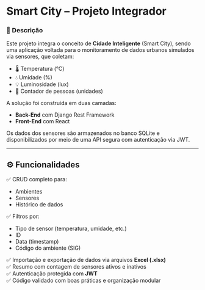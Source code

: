 # Smart City – Projeto Integrador

### 📌 Descrição

Este projeto integra o conceito de **Cidade Inteligente** (Smart City), sendo uma aplicação voltada para o monitoramento de dados urbanos simulados via sensores, que coletam:

- 🌡️ Temperatura (°C)  
- 💧 Umidade (%)  
- 💡 Luminosidade (lux)  
- 🔢 Contador de pessoas (unidades)  

A solução foi construída em duas camadas:

- **Back-End** com Django Rest Framework 
- **Front-End** com React 

Os dados dos sensores são armazenados no banco SQLite e disponibilizados por meio de uma API segura com autenticação via JWT.

---

## ⚙️ Funcionalidades

✅ CRUD completo para:
- Ambientes  
- Sensores  
- Histórico de dados  

✅ Filtros por:
- Tipo de sensor (temperatura, umidade, etc.)  
- ID  
- Data (timestamp)  
- Código do ambiente (SIG)

✅ Importação e exportação de dados via arquivos **Excel (.xlsx)**  
✅ Resumo com contagem de sensores ativos e inativos  
✅ Autenticação protegida com **JWT**  
✅ Código validado com boas práticas e organização modular
